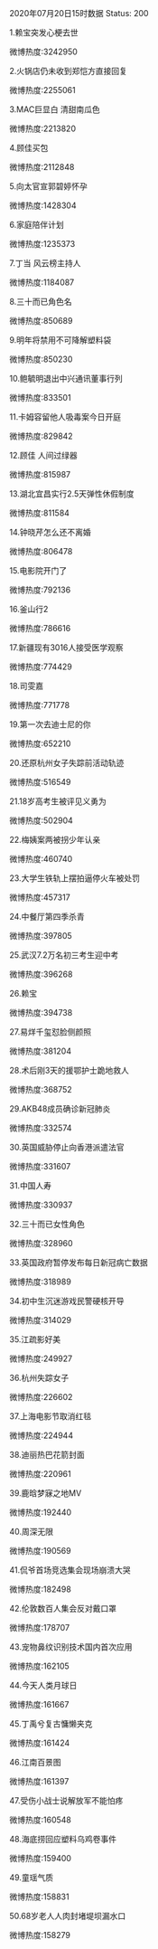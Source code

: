2020年07月20日15时数据
Status: 200

1.赖宝突发心梗去世

微博热度:3242950

2.火锅店仍未收到郑恺方直接回复

微博热度:2255061

3.MAC巨显白 清甜南瓜色

微博热度:2213820

4.顾佳买包

微博热度:2112848

5.向太官宣郭碧婷怀孕

微博热度:1428304

6.家庭陪伴计划

微博热度:1235373

7.丁当 风云榜主持人

微博热度:1184087

8.三十而已角色名

微博热度:850689

9.明年将禁用不可降解塑料袋

微博热度:850230

10.鲍毓明退出中兴通讯董事行列

微博热度:833501

11.卡姆容留他人吸毒案今日开庭

微博热度:829842

12.顾佳 人间过绿器

微博热度:815987

13.湖北宜昌实行2.5天弹性休假制度

微博热度:811584

14.钟晓芹怎么还不离婚

微博热度:806478

15.电影院开门了

微博热度:792136

16.釜山行2

微博热度:786616

17.新疆现有3016人接受医学观察

微博热度:774429

18.司雯嘉

微博热度:771778

19.第一次去迪士尼的你

微博热度:652210

20.还原杭州女子失踪前活动轨迹

微博热度:516549

21.18岁高考生被评见义勇为

微博热度:502904

22.梅姨案两被拐少年认亲

微博热度:460740

23.大学生铁轨上摆拍逼停火车被处罚

微博热度:457317

24.中餐厅第四季杀青

微博热度:397805

25.武汉7.2万名初三考生迎中考

微博热度:396268

26.赖宝

微博热度:394738

27.易烊千玺怼脸侧颜照

微博热度:381204

28.术后刚3天的援鄂护士跪地救人

微博热度:368752

29.AKB48成员确诊新冠肺炎

微博热度:332574

30.英国威胁停止向香港派遣法官

微博热度:331607

31.中国人寿

微博热度:330937

32.三十而已女性角色

微博热度:328960

33.英国政府暂停发布每日新冠病亡数据

微博热度:318989

34.初中生沉迷游戏民警硬核开导

微博热度:314029

35.江疏影好美

微博热度:249927

36.杭州失踪女子

微博热度:226602

37.上海电影节取消红毯

微博热度:224944

38.迪丽热巴花箭封面

微博热度:220961

39.鹿晗梦寐之地MV

微博热度:192440

40.周深无限

微博热度:190569

41.侃爷首场竞选集会现场崩溃大哭

微博热度:182498

42.伦敦数百人集会反对戴口罩

微博热度:178707

43.宠物鼻纹识别技术国内首次应用

微博热度:162105

44.今天人类月球日

微博热度:161667

45.丁禹兮复古慵懒夹克

微博热度:161424

46.江南百景图

微博热度:161397

47.受伤小战士说解放军不能怕疼

微博热度:160548

48.海底捞回应塑料乌鸡卷事件

微博热度:159400

49.童瑶气质

微博热度:158831

50.68岁老人人肉封堵堤坝漏水口

微博热度:158279

